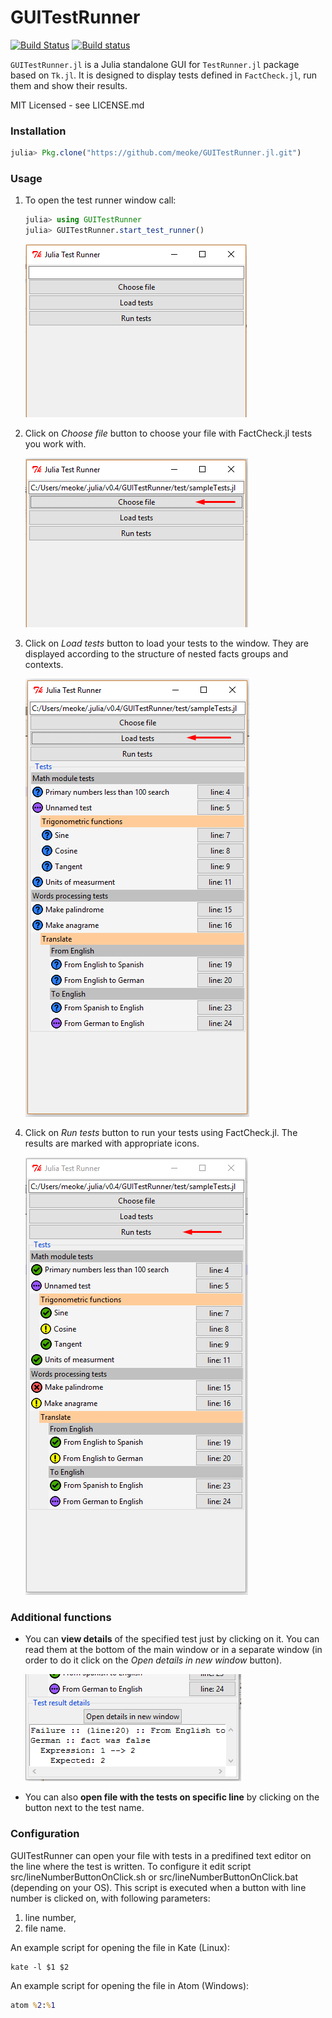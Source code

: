 # GUITestRunner

[![Build Status](https://travis-ci.org/meoke/GUITestRunner.jl.svg?branch=master)](https://travis-ci.org/meoke/GUITestRunner.jl)
[![Build status](https://ci.appveyor.com/api/projects/status/48rq1qu2hetxyalw?svg=true)](https://ci.appveyor.com/project/gdziadkiewicz/guitestrunner-jl)

`GUITestRunner.jl` is a Julia standalone GUI for `TestRunner.jl` package based on `Tk.jl`. It is designed to display tests defined in `FactCheck.jl`, run them and show their results. 

MIT Licensed - see LICENSE.md

### Installation
```julia
julia> Pkg.clone("https://github.com/meoke/GUITestRunner.jl.git")
```
### Usage

1. To open the test runner window call:
	```julia
	julia> using GUITestRunner
	julia> GUITestRunner.start_test_runner()
	```
	![GUITestRunner_noTests](readmeImages/noTests.png)

2. Click on *Choose file* button to choose your file with FactCheck.jl tests you work with.

	![GUITestRunner_chooseFile](readmeImages/chooseFile.png)

3. Click on *Load tests* button to load your tests to the window. They are displayed according to the structure of nested facts groups and contexts.

	![GUITestRunner_loadTests](readmeImages/loadTests.png)

4. Click on *Run tests* button to run your tests using FactCheck.jl. The results are marked with appropriate icons.

	![GUITestRunner_runTests](readmeImages/runTests.png)

### Additional functions

+ You can **view details** of the specified test just by clicking on it. You can read them at the bottom of the main window or in a separate window (in order to do it click on the *Open details in new window* button).

	![GUITestRunner_details](readmeImages/details.png)

+ You can also **open file with the tests on specific line** by clicking on the button next to the test name.

### Configuration

GUITestRunner can open your file with tests in a predifined text editor on the line where the test is written. To configure it edit script src/lineNumberButtonOnClick.sh or src/lineNumberButtonOnClick.bat (depending on your OS). This script is executed when a button with line number is clicked on, with following parameters:

1. line number,
2. file name.

An example script for opening the file in Kate (Linux):
	
```shell
kate -l $1 $2
```
	
An example script for opening the file in Atom (Windows):

```bat
atom %2:%1
```
	

